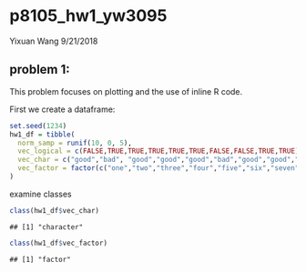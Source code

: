 p8105\_hw1\_yw3095
================
Yixuan Wang
9/21/2018

problem 1:
----------

This problem focuses on plotting and the use of inline R code.

First we create a dataframe:

``` r
set.seed(1234)
hw1_df = tibble(
  norm_samp = runif(10, 0, 5),
  vec_logical = c(FALSE,TRUE,TRUE,TRUE,TRUE,TRUE,FALSE,FALSE,TRUE,TRUE),
  vec_char = c("good","bad", "good","good","good","bad","good","good","good","bad"),
  vec_factor = factor(c("one","two","three","four","five","six","seven","eight","nine","ten"))
)
```

examine classes

``` r
class(hw1_df$vec_char)
```

    ## [1] "character"

``` r
class(hw1_df$vec_factor)
```

    ## [1] "factor"

